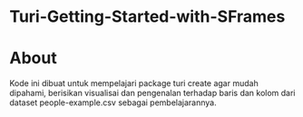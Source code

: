 # Turi-Getting-Started-with-SFrames

# About

Kode ini dibuat untuk mempelajari package turi create agar mudah dipahami, berisikan visualisai dan pengenalan terhadap baris dan kolom dari dataset people-example.csv 
sebagai pembelajarannya.

